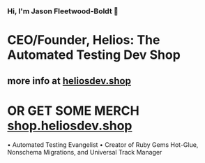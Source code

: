 ### Hi, I'm Jason Fleetwood-Boldt 👋

# CEO/Founder, Helios: The Automated Testing Dev Shop 
## more info at [heliosdev.shop](https://heliosdev.shop?utm_source=github.com&utm_campaign=jasonfb_profile)
# OR GET SOME MERCH [shop.heliosdev.shop](https://shop.heliosdev.shop?utm_source=github.com&utm_campaign=jasonfb_profile)

• Automated Testing Evangelist
• Creator of Ruby Gems Hot-Glue, Nonschema Migrations, and Universal Track Manager

